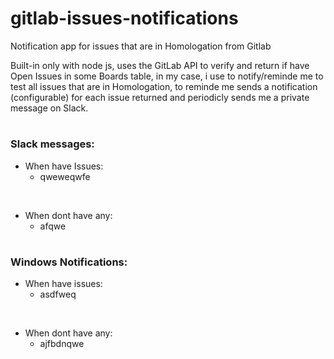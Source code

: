 # gitlab-issues-notifications

Notification app for issues that are in Homologation from Gitlab

Built-in only with node js, uses the GitLab API to verify and return if have Open Issues in some Boards table, in my case, i use to notify/reminde me to test all issues that are in Homologation, to reminde me sends a notification (configurable) for each issue returned and periodicly sends me a private message  on Slack.

#

### Slack messages:

 - When have Issues:
   - qweweqwfe
<br>

 - When dont have any:
   - afqwe
   
 #
 
 ### Windows Notifications:
 
  - When have issues:
    - asdfweq
    
<br>

 - When dont have any:
   - ajfbdnqwe
